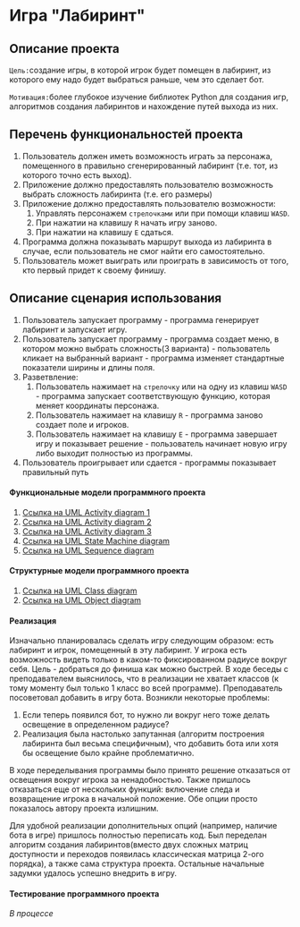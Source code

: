 # Игра "Лабиринт"

## Описание проекта 
`Цель:`создание игры, в которой игрок будет помещен в лабиринт, из которого ему надо будет выбраться раньше, чем это 
сделает бот.

`Мотивация:`более глубокое изучение библиотек Python для создания игр, алгоритмов создания лабиринтов и 
нахождение путей выхода из них.

## Перечень функциональностей проекта
1. Пользователь должен иметь возможность играть за персонажа, помещенного в правильно сгенерированный лабиринт (т.е. тот, из которого точно есть выход). 
2. Приложение должно предоставлять пользователю возможность выбрать сложность лабиринта (т.е. его размеры) 
3. Приложение должно предоставлять пользователю возможности:
   1. Управлять персонажем `стрелочками` или при помощи клавиш `WASD`.
   2. При нажатии на клавишу `R` начать игру заново.
   3. При нажатии на клавишу `E` сдаться. 
4. Программа должна показывать маршрут выхода из лабиринта в случае, если пользователь не смог найти его самостоятельно. 
5. Пользователь может выиграть или проиграть в зависимость от того, кто первый придет к своему финишу.

## Описание сценария использования
1. Пользователь запускает программу - программа генерирует лабиринт и запускает игру.
2. Пользователь запускает программу - программа создает меню, в котором можно выбрать сложность(3 варианта) -
пользователь кликает на выбранный вариант - программа изменяет стандартные показатели ширины и длины поля.
3. Разветвление:
   1. Пользователь нажимает на `стрелочку` или на одну из клавиш `WASD` - программа запускает соответствующую функцию,
которая меняет координаты персонажа.
   2. Пользователь нажимает на клавишу `R` - программа заново создает поле и игроков. 
   3. Пользователь нажимает на клавишу `E` - программа завершает игру и показывает решение - пользователь начинает новую
игру либо выходит полностью из программы.
4. Пользователь проигрывает или сдается - программы показывает правильный путь 

#### Функциональные модели программного проекта
1. [Ссылка на UML Activity diagram 1](/doc/UML_AD_1.drawio.png)
2. [Ссылка на UML Activity diagram 2](/doc/UML_AD_2.drawio.png)
3. [Ссылка на UML Activity diagram 3](/doc/UML_AD_3.drawio.png)
4. [Ссылка на UML State Machine diagram](/doc/UML%20State%20Machine.drawio.png)
5. [Ссылка на UML Sequence diagram](/doc/UML%20Sequence%20diagram.drawio.png)

#### Структурные модели программного проекта
1. [Ссылка на UML Class diagram](/doc/UML%20CD.drawio.png)
2. [Ссылка на UML Object diagram](/doc/UML%20Object%20diagram.drawio.png)

#### Реализация
Изначально планировалась сделать игру следующим образом: есть лабиринт и игрок, помещенный в эту лабиринт. У игрока есть 
возможность видеть только в каком-то фиксированном радиусе вокруг себя. Цель - добраться до финиша как можно быстрей.
В ходе беседы с преподавателем выяснилось, что в реализации не хватает классов (к тому моменту был только 1 класс во всей
программе). Преподаватель посоветовал добавить в игру бота. Возникли некоторые проблемы:
1. Если теперь появился бот, то нужно ли вокруг него тоже делать освещение в определенном радиусе?
2. Реализация была настолько запутанная (алгоритм построения лабиринта был весьма специфичным), что добавить бота или
хотя бы освещение было крайне проблематично.

В ходе переделывания программы было принято решение отказаться от освещения вокруг игрока за ненадобностью. Также
пришлось отказаться еще от нескольких функций: включение следа и возвращение игрока в начальной положение. Обе опции 
просто показалось автору проекта излишним. 

Для удобной реализации дополнительных опций (например, наличие бота в игре) пришлось полностью переписать код. Был переделан
алгоритм создания лабиринтов(вместо двух сложных матриц доступности и переходов появилась классическая матрица 2-ого
порядка), а также сама структура проекта. Остальные начальные задумки удалось успешно внедрить в игру.

#### Тестирование программного проекта
_В процессе_